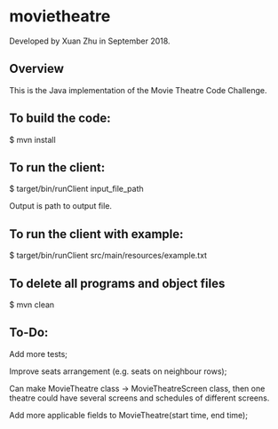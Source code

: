 # movietheatre
Developed by Xuan Zhu in September 2018.

## Overview

This is the Java implementation of the Movie Theatre Code Challenge.

## To build the code:

$ mvn install

## To run the client:

$ target/bin/runClient input_file_path

Output is path to output file.

## To run the client with example:

$ target/bin/runClient src/main/resources/example.txt

## To delete all programs and object files

$ mvn clean

## To-Do:
Add more tests;

Improve seats arrangement (e.g. seats on neighbour rows);

Can make MovieTheatre class -> MovieTheatreScreen class,
then one theatre could have several screens
and schedules of different screens.

Add more applicable fields to MovieTheatre(start time, end time);